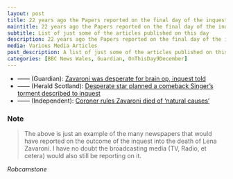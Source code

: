```yaml
---
layout: post
title: 22 years ago the Papers reported on the final day of the inquest into the death of Lena Zavaroni &#124; 9 December 1999
maintitle: 22 years ago the Papers reported on the final day of the inquest into the death of Lena Zavaroni
subtitle: List of just some of the articles published on this day
description: 22 years ago the Papers reported on the final day of the inquest into the death of Lena Zavaroni.
media: Various Media Articles
post_description: A list of just some of the articles published on this day.
categories: [BBC News Wales, Guardian, OnThisDay9December]
---
```


* —— (Guardian): <a class="external-link" href="https://www.theguardian.com/uk/1999/dec/09/geoffreygibbs">Zavaroni was desperate for brain op, inquest told</a>
* —— (Herald Scotland): <a class="external-link" href="https://www.heraldscotland.com/news/12203909.desperate-star-planned-a-comeback-singers-torment-described-to-inquest/">Desperate star planned a comeback Singer’s torment described to inquest</a>
* —— (Independent): <a class="external-link" href="https://www.independent.co.uk/news/uk/home-news/coroner-rules-zavaroni-died-of-natural-causes-744128.html">Coroner rules Zavaroni died of ‘natural causes’</a>

### Note
> The above is just an example of the many newspapers that would have reported on the outcome of the inquest into the death of Lena Zavaroni. I have no doubt the broadcasting media (TV, Radio, et cetera) would also still be reporting on it.

<cite>Robcamstone</cite>
